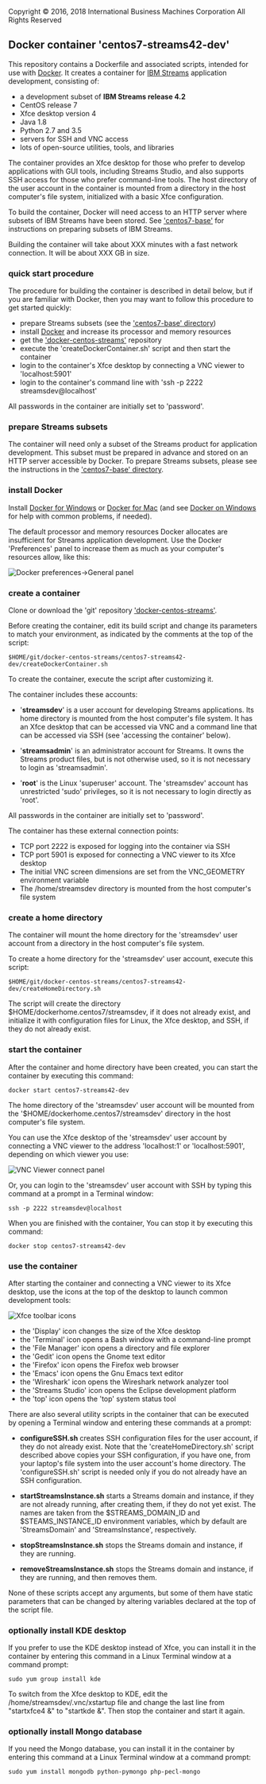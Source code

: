 Copyright &copy; 2016, 2018  International Business Machines Corporation
All Rights Reserved


## Docker container 'centos7-streams42-dev'

This repository contains a Dockerfile and associated scripts, intended for use with [Docker](https://www.docker.com/). It creates a container for [IBM Streams](http://ibmstreams.github.io/) application development, consisting of:

* a development subset of **IBM Streams release 4.2**
* CentOS release 7
* Xfce desktop version 4
* Java 1.8
* Python 2.7 and 3.5
* servers for SSH and VNC access
* lots of open-source utilities, tools, and libraries

The container provides an Xfce desktop for those who prefer to develop applications with GUI tools, including Streams Studio, and also supports SSH access for those who prefer command-line tools. The host directory of the user account in the container is mounted from a directory in the host computer's file system, initialized with a basic Xfce configuration.

To build the container, Docker will need access to an HTTP server where subsets of IBM Streams have been stored. See ['centos7-base'](../centos7-base) for instructions on preparing subsets of IBM Streams.

Building the container will take about XXX minutes with a fast network connection. It will be about XXX GB in size.


### quick start procedure

The procedure for building the container is described in detail below, but if you are familiar with Docker, then you may want to follow this procedure to get started quickly:

* prepare Streams subsets (see the ['centos7-base' directory](../centos7-base))
* install [Docker](https://www.docker.com) and increase its processor and memory resources
* get the ['docker-centos-streams'](https://github.com/ejpring/docker-centos-streams/) repository
* execute the 'createDockerContainer.sh' script and then start the container
* login to the container's Xfce desktop by connecting a VNC viewer to 'localhost:5901'
* login to the container's command line with 'ssh -p 2222 streamsdev@localhost'

All passwords in the container are initially set to 'password'.


### prepare Streams subsets

The container will need only a subset of the Streams product for application development. This subset must be prepared in advance and stored on an HTTP server accessible by Docker. To prepare Streams subsets, please see the instructions in the ['centos7-base' directory](../centos7-base).


### install Docker

Install [Docker for Windows](https://docs.docker.com/windows/) or [Docker for Mac](https://docs.docker.com/mac/) (and see [Docker on Windows](https://developer.ibm.com/bluemix/2015/04/16/installing-docker-windows-fixes-common-problems/) for help with common problems, if needed).

The default processor and memory resources Docker allocates are insufficient for Streams application development. Use the Docker 'Preferences' panel to increase them as much as your computer's resources allow, like this:

![Docker preferences->General panel](../README.images/Docker-preferences-general-panel.png)


### create a container

Clone or download the 'git' repository ['docker-centos-streams'](https://github.com/ejpring/docker-centos-streams).

Before creating the container, edit its build script and change its parameters to match your environment, as indicated by the comments at the top of the script:

    $HOME/git/docker-centos-streams/centos7-streams42-dev/createDockerContainer.sh

To create the container, execute the script after customizing it.

The container includes these accounts:

* '**streamsdev**' is a user account for developing Streams applications. Its home directory is mounted from the host computer's file system. It has an Xfce desktop that can be accessed via VNC and a command line that can be accessed via SSH (see 'accessing the container' below).

* '**streamsadmin**' is an administrator account for Streams. It owns the Streams product files, but is not otherwise used, so it is not necessary to login as 'streamsadmin'.

* '**root**' is the Linux 'superuser' account. The 'streamsdev' account has unrestricted 'sudo' privileges, so it is not necessary to login directly as 'root'.

All passwords in the container are initially set to 'password'.

The container has these external connection points:

* TCP port 2222 is exposed for logging into the container via SSH
* TCP port 5901 is exposed for connecting a VNC viewer to its Xfce desktop
* The initial VNC screen dimensions are set from the VNC_GEOMETRY environment variable
* The /home/streamsdev directory is mounted from the host computer's file system


### create a home directory 

The container will mount the home directory for the 'streamsdev' user account from a directory in the host computer's file system. 

To create a home directory for the 'streamsdev' user account, execute this script:

    $HOME/git/docker-centos-streams/centos7-streams42-dev/createHomeDirectory.sh

The script will create the directory $HOME/dockerhome.centos7/streamsdev, if it does not already exist, and initialize it with configuration files for Linux, the Xfce desktop, and SSH, if they do not already exist.


### start the container

After the container and home directory have been created, you can start the container by executing this command:

    docker start centos7-streams42-dev

The home directory of the 'streamsdev' user account will be mounted from the '$HOME/dockerhome.centos7/streamsdev' directory in the host computer's file system. 

You can use the Xfce desktop of the 'streamsdev' user account by connecting a VNC viewer to the address 'localhost:1' or 'localhost:5901', depending on which viewer you use:

![VNC Viewer connect panel](../README.images/VNC-Viewer-connect-panel.png)

Or, you can login to the 'streamsdev' user account with SSH by typing this command at a prompt in a Terminal window:

    ssh -p 2222 streamsdev@localhost

When you are finished with the container, You can stop it by executing this command:

    docker stop centos7-streams42-dev


### use the container

After starting the container and connecting a VNC viewer to its Xfce desktop, use the icons at the top of the desktop to launch common development tools:

![Xfce toolbar icons](../README.images/Xfce-toolbar-icons.png)

* the 'Display' icon changes the size of the Xfce desktop
* the 'Terminal' icon opens a Bash window with a command-line prompt
* the 'File Manager' icon opens a directory and file explorer
* the 'Gedit' icon opens the Gnome text editor
* the 'Firefox' icon opens the Firefox web browser
* the 'Emacs' icon opens the Gnu Emacs text editor
* the 'Wireshark' icon opens the Wireshark network analyzer tool
* the 'Streams Studio' icon opens the Eclipse development platform
* the 'top' icon opens the 'top' system status tool

There are also several utility scripts in the container that can be executed by opening a Terminal window and entering these commands at a prompt:

* **configureSSH.sh** creates SSH configuration files for the user account, if they do not already exist. Note that the 'createHomeDirectory.sh' script described above copies your SSH configuration, if you have one, from your laptop's file system into the user account's home directory. The 'configureSSH.sh' script is needed only if you do not already have an SSH configuration.

* **startStreamsInstance.sh** starts a Streams domain and instance, if they are not already running, after creating them, if they do not yet exist. The names are taken from the $STREAMS_DOMAIN_ID and $STEAMS_INSTANCE_ID environment variables, which by default are 'StreamsDomain' and 'StreamsInstance', respectively.

* **stopStreamsInstance.sh** stops the Streams domain and instance, if they are running.

* **removeStreamsInstance.sh** stops the Streams domain and instance, if they are running, and then removes them.

None of these scripts accept any arguments, but some of them have static parameters that can be changed by altering variables declared at the top of the script file.


### optionally install KDE desktop

If you prefer to use the KDE desktop instead of Xfce, you can install it in the container by entering this command in a Linux Terminal window at a command prompt:

    sudo yum group install kde

To switch from the Xfce desktop to KDE, edit the /home/streamsdev/.vnc/xstartup file and change the last line from "startxfce4 &" to "startkde &". Then stop the container and start it again.


### optionally install Mongo database

If you need the Mongo database, you can install it in the container by entering this command at a Linux Terminal window at a command prompt:

    sudo yum install mongodb python-pymongo php-pecl-mongo




